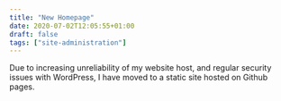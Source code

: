 ```yaml
---
title: "New Homepage"
date: 2020-07-02T12:05:55+01:00
draft: false
tags: ["site-administration"]
---
```


Due to increasing unreliability of my website host, and regular security issues with WordPress, I have moved to a static site hosted on Github pages.
